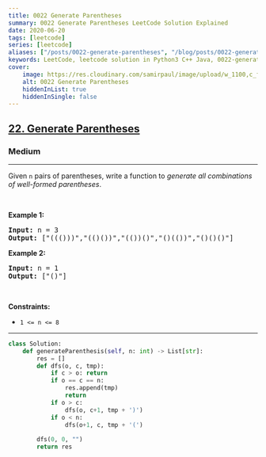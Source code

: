 ```yaml
---
title: 0022 Generate Parentheses
summary: 0022 Generate Parentheses LeetCode Solution Explained
date: 2020-06-20
tags: [leetcode]
series: [leetcode]
aliases: ["/posts/0022-generate-parentheses", "/blog/posts/0022-generate-parentheses", "/0022-generate-parentheses"]
keywords: LeetCode, leetcode solution in Python3 C++ Java, 0022-generate-parentheses solution
cover:
    image: https://res.cloudinary.com/samirpaul/image/upload/w_1100,c_fit,co_rgb:FFFFFF,l_text:Arial_70_bold:0022 Generate Parentheses/problem-solving.webp
    alt: 0022 Generate Parentheses
    hiddenInList: true
    hiddenInSingle: false
---
```



<h2><a href="https://leetcode.com/problems/generate-parentheses/">22. Generate Parentheses</a></h2><h3>Medium</h3><hr><div><p>Given <code>n</code> pairs of parentheses, write a function to <em>generate all combinations of well-formed parentheses</em>.</p>

<p>&nbsp;</p>
<p><strong class="example">Example 1:</strong></p>
<pre><strong>Input:</strong> n = 3
<strong>Output:</strong> ["((()))","(()())","(())()","()(())","()()()"]
</pre><p><strong class="example">Example 2:</strong></p>
<pre><strong>Input:</strong> n = 1
<strong>Output:</strong> ["()"]
</pre>
<p>&nbsp;</p>
<p><strong>Constraints:</strong></p>

<ul>
	<li><code>1 &lt;= n &lt;= 8</code></li>
</ul>
</div>

---




```python
class Solution:
    def generateParenthesis(self, n: int) -> List[str]:
        res = []
        def dfs(o, c, tmp):
            if c > o: return
            if o == c == n:
                res.append(tmp)
                return
            if o > c:
                dfs(o, c+1, tmp + ')')
            if o < n: 
                dfs(o+1, c, tmp + '(')
        
        dfs(0, 0, "")
        return res
```
